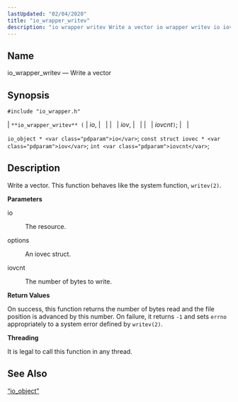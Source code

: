 ```yaml
---
lastUpdated: "02/04/2020"
title: "io_wrapper_writev"
description: "io wrapper writev Write a vector io wrapper writev io iov iovcnt io object io const struct iovec iov int iovcnt Write a vector This function behaves like the system function writev 2 io The resource options An iovec struct iovcnt The number of bytes to write On success this..."
---
```


<a name="apis.io_wrapper_writev"></a> 
## Name

io_wrapper_writev — Write a vector

## Synopsis

`#include "io_wrapper.h"`

| `**io_wrapper_writev** (` | <var class="pdparam">io</var>, |   |
|   | <var class="pdparam">iov</var>, |   |
|   | <var class="pdparam">iovcnt</var>`)`; |   |

`io_object * <var class="pdparam">io</var>`;
`const struct iovec * <var class="pdparam">iov</var>`;
`int <var class="pdparam">iovcnt</var>`;<a name="idp54105696"></a> 
## Description

Write a vector. This function behaves like the system function, `writev(2)`.

**<a name="idp54107392"></a> Parameters**

<dl class="variablelist">

<dt>io</dt>

<dd>

The resource.

</dd>

<dt>options</dt>

<dd>

An iovec struct.

</dd>

<dt>iovcnt</dt>

<dd>

The number of bytes to write.

</dd>

</dl>

**<a name="idp54113776"></a> Return Values**

On success, this function returns the number of bytes read and the file position is advanced by this number. On failure, it returns `-1` and sets `errno` appropriately to a system error defined by `writev(2)`.

**<a name="idp54116192"></a> Threading**

It is legal to call this function in any thread.

<a name="idp54117296"></a> 
## See Also

[“io_object”](/momentum/3/3-api/structs-io-object)